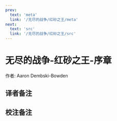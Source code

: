 ```yaml
---
prev:
  text: 'meta'
  link: '/无尽的战争/红砂之王/meta'
next:
  text: 'src'
  link: '/无尽的战争/红砂之王/src'
---
```


# 无尽的战争-红砂之王-序章

作者: Aaron Dembski-Bowden

## 译者备注

## 校注备注
